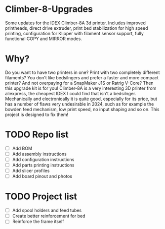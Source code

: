 # Climber-8-Upgrades
Some updates for the IDEX Climber-8A 3d printer. Includes improved printheads, direct drive extruder, print bed stabilization for high speed printing, configuration for Klipper with filament sensor support, fully functional COPY and MIRROR modes. 

# Why?
Do you want to have two printers in one? Print with two completely different filaments? You don't like bedsilngers and prefer a faster and more compact printer? And not overpaying for a SnapMaker J1S or Ratrig V-Core? Then this upgrade kit is for you! Climber-8A is a very interesting 3D printer from aliexpress, the cheapest IDEX I could find that isn't a bedsilnger. Mechanically and electronically it is quite good, especially for its price, but has a number of flaws very undesirable in 2024, such as for example the bowden feed mechanism, low print speed, no input shaping and so on. This project is designed to fix them! 

# TODO Repo list
- [ ] Add BOM
- [ ] Add assembly instructions
- [ ] Add configuration instructions
- [ ] Add parts printing instructions
- [ ] Add slicer profiles
- [ ] Add board pinout and photos

# TODO Project list
- [ ] Add spool holders and feed tubes
- [ ] Create better reinforcement for bed
- [ ] Reinforce the frame itself
